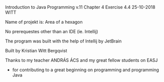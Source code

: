 Introduction to Java Programming v.11 
Chapter 4
Exercise 4.4
25-10-2018
WITT

Name of projekt is: Area of a hexagon

No prerequestes other than an IDE (ie. Intellij)

The program was built with the help of Intellij by JetBrain

Built by Kristian Witt Bergqvist

Thanks to my teacher ANDRÁS ÁCS and my great fellow students on EASJ
- for contributing to a great beginning on programming and programming Java
